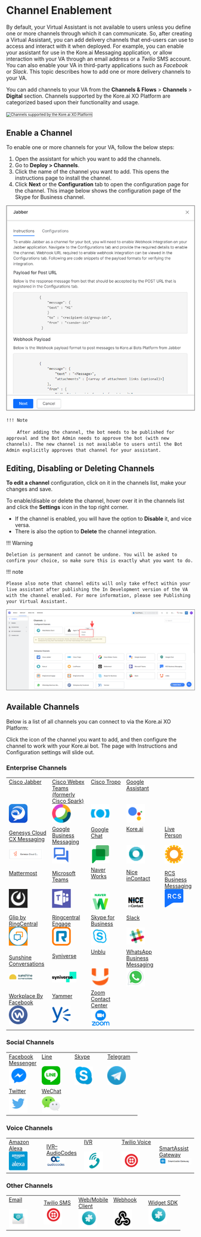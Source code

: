# Channel Enablement


By default, your Virtual Assistant is not available to users unless you define one or more channels through which it can communicate. So, after creating a Virtual Assistant, you can add delivery channels that end-users can use to access and interact with it when deployed. For example, you can enable your assistant for use in the Kore.ai Messaging application, or allow interaction with your VA through an email address or a _Twilio_ SMS account. You can also enable your VA in third-party applications such as _Facebook_ or _Slack_. This topic describes how to add one or more delivery channels to your VA.

You can add channels to your VA from the **Channels & Flows** > **Channels** > **Digital** section. Channels supported by the Kore.ai XO Platform are categorized based upon their functionality and usage.

<img src="../images/channel-enablement-img1-channels-list.png" alt="Channels supported by the Kore.ai XO Platform" title="Channels supported by the Kore.ai XO Platform" style="border: 1px solid gray; zoom:70%;">


## Enable a Channel

To enable one or more channels for your VA, follow the below steps:

1. Open the assistant for which you want to add the channels.
2. Go to **Deploy > Channels**.
3. Click the name of the channel you want to add. This opens the instructions page to install the channel.
4. Click **Next** or the **Configuration** tab to open the configuration page for the channel. This image below shows the configuration page of the Skype for Business channel.  
<img src="./images/channel-enablement-img2-instructions.png" alt="Channel Configuration page" title="Channel Configuration page" style="border: 1px solid gray; zoom:70%;">

    !!! Note
   
        After adding the channel, the bot needs to be published for approval and the Bot Admin needs to approve the bot (with new channels). The new channel is not available to users until the Bot Admin explicitly approves that channel for your assistant.


## Editing, Disabling or Deleting Channels

**To edit a channel** configuration, click on it in the channels list, make your changes and save.

To enable/disable or delete the channel, hover over it in the channels list and click the **Settings** icon in the top right corner.

* If the channel is enabled, you will have the option to **Disable** it, and vice versa.
* There is also the option to **Delete** the channel integration.

!!! Warning

    Deletion is permanent and cannot be undone. You will be asked to confirm your choice, so make sure this is exactly what you want to do.


!!! note 

    Please also note that channel edits will only take effect within your live assistant after publishing the In Development version of the VA with the channel enabled. For more information, please see Publishing your Virtual Assistant.

<img src="./images/channel-enablement-img3-delete-disable-channel.png" alt="Delete/Disable channel" title="Delete/Disable channel" style="border: 1px solid gray; zoom:70%;">


## Available Channels

Below is a list of all channels you can connect to via the Kore.ai XO Platform:

Click the icon of the channel you want to add, and then configure the channel to work with your Kore.ai bot. The page with Instructions and Configuration settings will slide out.

### Enterprise Channels

<table style="table-layout: fixed; width: 100%;">
  
  <tr>
   <td style="width:25%;"><a href="./add-cisco-jabber-channel" target="_blank">Cisco Jabber</a>
   <br><br><br><br>
   <a href="./add-cisco-jabber-channel" target="_blank"><img src="./images/logo1-jabber.png" width="50"></a>
   </td>


   <td style="width:25%;"><a href="./add-cisco-channel" target="_blank">Cisco Webex<br>Teams<br>(formerly<br>Cisco Spark)</a>
   <br>
   <a href="./add-cisco-channel" target="_blank"><img src="./images/logo2-cisco-webex-teams.png" width="50"></a>
   </td>


   <td style="width:25%;"><a href="./add-cisco-tropo-channel" target="_blank">Cisco Tropo</a>
   <br><br><br><br>
   <a href="./add-cisco-tropo-channel" target="_blank"><img src="./images/logo3-tropo.png" width="50"></a>
   </td>


   <td style="width:25%;"><a href="./add-google-assistant-channel" target="_blank">Google<br>Assistant</a>
   <br><br><br>
   <a href="./add-google-assistant-channel" target="_blank"><img src="./images/logo4-google-assistant.png" width="50"></a>
   </td>
   <td>
   </td>
  </tr>

  <tr>
   <td><a href="./add-genesys-chat-channel" target="_blank">Genesys Cloud<br>CX Messaging</a>
   <br><br>
   <a href="./add-genesys-chat-channel" target="_blank"><img src="./images/logo5-genesys-chat-new-logo.png" width="90"></a>
   </td>


   <td><a href="./add-google-business-messaging-channel" target="_blank">Google Business<br>Messaging</a>
   <br>
   <a href="./add-google-business-messaging-channel" target="_blank"><img src="./images/logo6-gbm.png" width="50"></a>
   </td>


   <td><a href="./add-google-chat" target="_blank">Google<br>Chat</a>
   <br><br>  
   <a href="./add-google-chat" target="_blank"><img src="./images/logo7-google-chat.png" width="50"></a>
   </td>


   <td><a href="./add-kore-channel" target="_blank">Kore.ai</a>
   <br><br><br>  
   <a href="./add-kore-channel" target="_blank"><img src="./images/logo8-kore-ai.png" width="50"></a>
   </td>


   <td><a href="./add-live-person-channel" target="_blank">Live Person</a>
   <br><br>  
   <a href="./add-live-person-channel" target="_blank"><img src="./images/logo9-live-person.png" width="50"></a>
   </td>
  </tr>

  <tr>
   <td><a href="./add-mattermost-channel" target="_blank">Mattermost</a>
   <br><br><br>
   <a href="./add-mattermost-channel" target="_blank"><img src="./images/logo10-mattermost.png" width="50"></a>
   </td>


   <td><a href="./add-microsoft-teams-channel" target="_blank">Microsoft Teams</a>
   <br><br>
   <a href="./add-microsoft-teams-channel" target="_blank"><img src="./images/logo11-ms-teams.png" width="50"></a>
   </td>


   <td><a href="./add-naver-works-channel" target="_blank">Naver Works</a>
   <br><br><br>
   <a href="./add-naver-works-channel" target="_blank"><img src="./images/logo12-naver.png" width="50"></a>
   </td>


   <td><a href="./add-nice-incontact-channel" target="_blank">Nice inContact</a>
   <br><br><br>
   <a href="./add-nice-incontact-channel" target="_blank"><img src="./images/logo13-nice.png" width="50"></a>
   </td>


   <td><a href="./add-google-rcs-channel" target="_blank">RCS Business<br>Messaging</a>
   <br>
   <a href="./add-google-rcs-channel" target="_blank"><img src="./images/logo14-rcs.png" width="50"></a>
   </td>
  </tr>

  <tr>
   <td><a href="./add-ringcentral-glip-channel" target="_blank">Glip by<br>RingCentral</a>
   <br>
   <a href="./add-ringcentral-glip-channel" target="_blank"><img src="./images/logo15-glip.png" width="50"></a>
   </td>


   <td><a href="./add-ringcentral-engage-channel" target="_blank">Ringcentral<br>Engage</a>
   <br>
   <a href="./add-ringcentral-engage-channel" target="_blank"><img src="./images/logo16-ring-central.png" width="50"></a>
   </td>


   <td><a href="./add-skype-business-channel" target="_blank">Skype for<br>Business</a>
   <br>  
   <a href="./add-skype-business-channel" target="_blank"><img src="./images/logo17-skype-business.png" width="50"></a>
   </td>


   <td><a href="./add-slack-channel" target="_blank">Slack</a>
   <br><br>
   <a href="./add-slack-channel" target="_blank"><img src="./images/logo18-slack.png" width="50"></a>
   </td>

   
   <td>
   </td>
  </tr>

  <tr>
   <td><a href="./add-sunshine-conversations-channel" target="_blank">Sunshine<br>Conversations</a>
   <br><br>  
   <a href="./add-sunshine-conversations-channel" target="_blank"><img src="./images/logo19-sunshine-conversations.png" width="65"></a>
   </td>


   <td><a href="./add-syniverse-channel" target="_blank">Syniverse</a>
   <br><br><br>
   <a href="./add-syniverse-channel" target="_blank"><img src="./images/logo20-syniverse.png" width="65"></a>
   </td>


   <td><a href="./add-unblu-channel" target="_blank">Unblu</a>
   <br><br><br>
   <a href="./add-unblu-channel" target="_blank"><img src="./images/logo21-unblu.png" width="50"></a>
   </td>


   <td><a href="./add-whatsapp-business-channel" target="_blank">WhatsApp<br>Business<br>Messaging</a>
   <br>  
   <a href="./add-whatsapp-business-channel" target="_blank"><img src="./images/logo22-whatsapp-business.png" width="50"></a>
   </td>


   <td>
   </td>
  </tr>
  
  <tr>
   <td><a href="./add-workplace-by-facebook-channel" target="_blank">Workplace By<br>Facebook</a>
   <br>
   <a href="./add-workplace-by-facebook-channel" target="_blank"><img src="./images/logo23-wp-facebook.png" width="50"></a>
   </td>
   
   <td><a href="./add-microsoft-yammer-channel" target="_blank">Yammer</a>
   <br><br>  
   <a href="./add-microsoft-yammer-channel" target="_blank"><img src="./images/logo24-yammer.png" width="50"></a>
   </td>


   <td><a href="./add-zoom-contact-center-channel" target="_blank">Zoom Contact<br>Center</a>
   <br>  
   <a href="./add-zoom-contact-center-channel" target="_blank"><img src="./images/logo25-zoom.png" width="50"></a>
   </td>


   <td>
   </td>


   <td>
   </td>
  </tr>
  
</table>


### Social Channels

<table style="table-layout:fixed; width:100%;">
  <tr>
   <td style="width:25%;"><a href="./add-facebook-messenger-channel" target="_blank">Facebook<br>Messenger</a>
   <br>  
   <a href="./add-facebook-messenger-channel" target="_blank"><img src="./images/logo26-fb-messenger.png" width="50"></a>
   </td>

   <td style="width:25%;"><a href="./add-line-messenger-channel" target="_blank">Line</a>
   <br><br>  
   <a href="./add-line-messenger-channel" target="_blank"><img src="./images/logo27-line.png" width="50"></a>
   </td>

   <td style="width:25%;"><a href="./add-skype-business-onpemise-channel" target="_blank">Skype</a>
   <br><br>  
   <a href="./add-skype-business-onpemise-channel" target="_blank"><img src="./images/logo28-skype.png" width="50"></a>
   </td>

   <td style="width:25%;"><a href="./add-telegram-channel" target="_blank">Telegram</a>
   <br><br>  
   <a href="./add-telegram-channel" target="_blank"><img src="./images/logo29-telegram.png" width="50"></a>
   </td>
  </tr>

  <tr>
   <td><a href="./add-twitter-channel" target="_blank">Twitter</a>
   <br>  
   <a href="./add-twitter-channel" target="_blank"><img src="./images/logo30-twitter.png" width="50"></a>
   </td>

   <td><a href="./add-wechat-telegram" target="_blank">WeChat</a>
   <br>  
   <a href="./add-wechat-telegram" target="_blank"><img src="./images/logo31-we-chat.png" width="50"></a>
   </td>

   <td>
   </td>

   <td>
   </td> 
  </tr>
</table>


### Voice Channels

<table style="table-layout: fixed; width: 100%;">
 <tr>
   <td style="width:20%;"><a href="./amazon-alexa" target="_blank">Amazon Alexa</a>
   <br>
   <a href="./amazon-alexa" target="_blank"><img src="./images/logo32-alexa.png" width="50"></a>
   </td>


   <td style="width:20%;"><a href="./ivr-audio-codes" target="_blank">IVR–AudioCodes</a>
   <br>
   <a href="./ivr-audio-codes" target="_blank"><img src="./images/logo33-audiocodes.png" width="50"></a>
   </td>


   <td style="width:20%;"><a href="./IVR-integration" target="_blank">IVR</a>
   <br><br>
   <a href="./IVR-integration" target="_blank"><img src="./images/logo34-ivr.png" width="50"></a>
   </td>


   <td style="width:20%;"><a href="./add-twilio-voice-channel" target="_blank">Twilio Voice</a>
   <br><br>
   <a href="./add-twilio-voice-channel" target="_blank"><img src="./images/logo35-twilio.png" width="50"></a>
   </td>


   <td style="width:20%;"><a href="./smart-assist-gateway" target="_blank">SmartAssist<br>Gateway</a>
   <br>  
   <a href="./smart-assist-gateway" target="_blank"><img src="./images/logo36-smart-assist.png" width="90"></a>
   </td>
  </tr>
  
</table>


### Other Channels

<table style="table-layout: fixed; width: 100%;">
<tr>
   <td style="width:20%;"><a href="./add-email-channel" target="_blank">Email</a>
   <br><br>
   <a href="./add-email-channel" target="_blank"><img src="./images/logo37-email.png" width="50"></a>
   </td>

   <td style="width:20%;"><a href="./add-twilio-sms-channel" target="_blank">Twilio SMS</a>
   <br>
   <a href="./add-twilio-sms-channel" target="_blank"><img src="./images/logo35-twilio.png" width="50"></a>
   </td>

   <td style="width:20%;"><a href="./add-web-mobile-client" target="_blank">Web/Mobile<br>Client</a>
   <br>
   <a href="./add-web-mobile-client" target="_blank"><img src="./images/logo39-webmobile.png" width="50"></a>
   </td>

   <td style="width:20%;"><a href="./add-webhook-channel" target="_blank">Webhook</a>
   <br><br>
   <a href="./add-webhook-channel" target="_blank"><img src="./images/logo40-webhook.png" width="50"></a>
   </td>

   <td style="width:20%;"><a href="./add-widget-sdk-channel" target="_blank">Widget SDK</a>
   <br>
   <a href="./add-widget-sdk-channel" target="_blank"><img src="./images/logo39-webmobile.png" width="50"></a>
   </td>
  
  </tr>
</table>